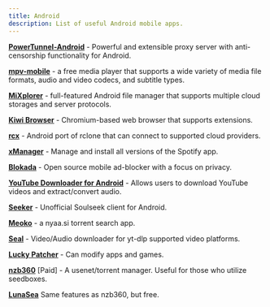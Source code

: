 ```yaml
---
title: Android 
description: List of useful Android mobile apps.
---
```


[**PowerTunnel-Android**](https://github.com/krlvm/PowerTunnel-Android) - Powerful and extensible proxy server with anti-censorship functionality for Android.

[**mpv-mobile**](https://play.google.com/store/apps/details?id=is.xyz.mpv) - a free media player that supports a wide variety of media file formats, audio and video codecs, and subtitle types.

[**MiXplorer**](https://mixplorer.com/) - full-featured Android file manager that supports multiple cloud storages and server protocols.

[**Kiwi Browser**](https://kiwibrowser.com/) - Chromium-based web browser that supports extensions.

[**rcx**](https://x0b.github.io/docs/) - Android port of rclone that can connect to supported cloud providers.

[**xManager**](https://xmanagerapp.com/) - Manage and install all versions of the Spotify app.

[**Blokada**](https://blokada.org/) - Open source mobile ad-blocker with a focus on privacy.

[**YouTube Downloader for Android**](https://dentex.github.io/) - Allows users to download YouTube videos and extract/convert audio.

[**Seeker**](https://github.com/jackBonadies/SeekerAndroid) - Unofficial Soulseek client for Android.

[**Meoko**](https://play.google.com/store/apps/details?id=com.app.meoko&gl=US) - a nyaa.si torrent search app.

[**Seal**](https://github.com/JunkFood02/Seal) - Video/Audio downloader for yt-dlp supported video platforms.

[**Lucky Patcher**](https://www.luckypatchers.com/) - Can modify apps and games.

[**nzb360**](https://www.nzb360.com/) [Paid] - A usenet/torrent manager. Useful for those who utilize seedboxes.

[**LunaSea**](https://www.lunasea.app/) Same features as nzb360, but free.

